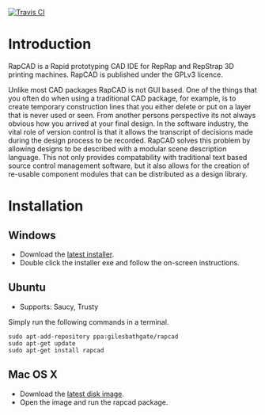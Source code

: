 [![Travis CI](https://api.travis-ci.org/GilesBathgate/RapCAD.png)](https://travis-ci.org/GilesBathgate/RapCAD)

# Introduction

RapCAD is a Rapid prototyping CAD IDE for RepRap and RepStrap 3D printing
machines. RapCAD is published under the GPLv3 licence.

Unlike most CAD packages RapCAD is not GUI based. One of the things that you
often do when using a traditional CAD package, for example, is to create
temporary construction lines that you either delete or put on a layer that is
never used or seen. From another persons perspective its not always obvious how
you arrived at your final design. In the software industry, the vital role of
version control is that it allows the transcript of decisions made during the
design process to be recorded. RapCAD solves this problem by allowing designs
to be described with a modular scene description language. This not only
provides compatability with traditional text based source control management
software, but it also allows for the creation of re-usable component modules
that can be distributed as a design library.

# Installation

## Windows

+ Download the [latest installer](https://github.com/GilesBathgate/RapCAD/releases/download/v0.9.4/rapcad_0.9.4_setup.exe).
+ Double click the installer exe and follow the on-screen instructions.

## Ubuntu

+ Supports: Saucy, Trusty

Simply run the following commands in a terminal.

    sudo apt-add-repository ppa:gilesbathgate/rapcad
    sudo apt-get update
    sudo apt-get install rapcad

## Mac OS X

+ Download the [latest disk image](https://github.com/GilesBathgate/RapCAD/releases/download/v0.9.0/rapcad_0.9.0.dmg).
+ Open the image and run the rapcad package.
